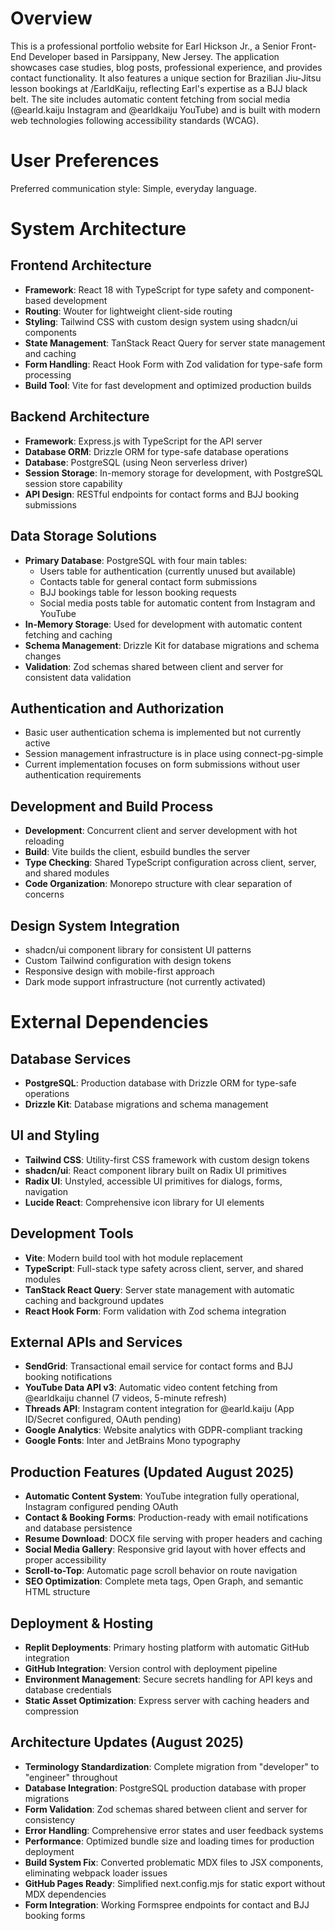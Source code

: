 # Overview

This is a professional portfolio website for Earl Hickson Jr., a Senior Front-End Developer based in Parsippany, New Jersey. The application showcases case studies, blog posts, professional experience, and provides contact functionality. It also features a unique section for Brazilian Jiu-Jitsu lesson bookings at /EarldKaiju, reflecting Earl's expertise as a BJJ black belt. The site includes automatic content fetching from social media (@earld.kaiju Instagram and @earldkaiju YouTube) and is built with modern web technologies following accessibility standards (WCAG).

# User Preferences

Preferred communication style: Simple, everyday language.

# System Architecture

## Frontend Architecture
- **Framework**: React 18 with TypeScript for type safety and component-based development
- **Routing**: Wouter for lightweight client-side routing
- **Styling**: Tailwind CSS with custom design system using shadcn/ui components
- **State Management**: TanStack React Query for server state management and caching
- **Form Handling**: React Hook Form with Zod validation for type-safe form processing
- **Build Tool**: Vite for fast development and optimized production builds

## Backend Architecture
- **Framework**: Express.js with TypeScript for the API server
- **Database ORM**: Drizzle ORM for type-safe database operations
- **Database**: PostgreSQL (using Neon serverless driver)
- **Session Storage**: In-memory storage for development, with PostgreSQL session store capability
- **API Design**: RESTful endpoints for contact forms and BJJ booking submissions

## Data Storage Solutions
- **Primary Database**: PostgreSQL with four main tables:
  - Users table for authentication (currently unused but available)
  - Contacts table for general contact form submissions
  - BJJ bookings table for lesson booking requests
  - Social media posts table for automatic content from Instagram and YouTube
- **In-Memory Storage**: Used for development with automatic content fetching and caching
- **Schema Management**: Drizzle Kit for database migrations and schema changes
- **Validation**: Zod schemas shared between client and server for consistent data validation

## Authentication and Authorization
- Basic user authentication schema is implemented but not currently active
- Session management infrastructure is in place using connect-pg-simple
- Current implementation focuses on form submissions without user authentication requirements

## Development and Build Process
- **Development**: Concurrent client and server development with hot reloading
- **Build**: Vite builds the client, esbuild bundles the server
- **Type Checking**: Shared TypeScript configuration across client, server, and shared modules
- **Code Organization**: Monorepo structure with clear separation of concerns

## Design System Integration
- shadcn/ui component library for consistent UI patterns
- Custom Tailwind configuration with design tokens
- Responsive design with mobile-first approach
- Dark mode support infrastructure (not currently activated)

# External Dependencies

## Database Services
- **PostgreSQL**: Production database with Drizzle ORM for type-safe operations
- **Drizzle Kit**: Database migrations and schema management

## UI and Styling
- **Tailwind CSS**: Utility-first CSS framework with custom design tokens
- **shadcn/ui**: React component library built on Radix UI primitives
- **Radix UI**: Unstyled, accessible UI primitives for dialogs, forms, navigation
- **Lucide React**: Comprehensive icon library for UI elements

## Development Tools
- **Vite**: Modern build tool with hot module replacement
- **TypeScript**: Full-stack type safety across client, server, and shared modules
- **TanStack React Query**: Server state management with automatic caching and background updates
- **React Hook Form**: Form validation with Zod schema integration

## External APIs and Services
- **SendGrid**: Transactional email service for contact forms and BJJ booking notifications
- **YouTube Data API v3**: Automatic video content fetching from @earldkaiju channel (7 videos, 5-minute refresh)
- **Threads API**: Instagram content integration for @earld.kaiju (App ID/Secret configured, OAuth pending)
- **Google Analytics**: Website analytics with GDPR-compliant tracking
- **Google Fonts**: Inter and JetBrains Mono typography

## Production Features (Updated August 2025)
- **Automatic Content System**: YouTube integration fully operational, Instagram configured pending OAuth
- **Contact & Booking Forms**: Production-ready with email notifications and database persistence
- **Resume Download**: DOCX file serving with proper headers and caching
- **Social Media Gallery**: Responsive grid layout with hover effects and proper accessibility
- **Scroll-to-Top**: Automatic page scroll behavior on route navigation
- **SEO Optimization**: Complete meta tags, Open Graph, and semantic HTML structure

## Deployment & Hosting
- **Replit Deployments**: Primary hosting platform with automatic GitHub integration
- **GitHub Integration**: Version control with deployment pipeline
- **Environment Management**: Secure secrets handling for API keys and database credentials
- **Static Asset Optimization**: Express server with caching headers and compression

## Architecture Updates (August 2025)
- **Terminology Standardization**: Complete migration from "developer" to "engineer" throughout
- **Database Integration**: PostgreSQL production database with proper migrations
- **Form Validation**: Zod schemas shared between client and server for consistency
- **Error Handling**: Comprehensive error states and user feedback systems
- **Performance**: Optimized bundle size and loading times for production deployment
- **Build System Fix**: Converted problematic MDX files to JSX components, eliminating webpack loader issues
- **GitHub Pages Ready**: Simplified next.config.mjs for static export without MDX dependencies
- **Form Integration**: Working Formspree endpoints for contact and BJJ booking forms